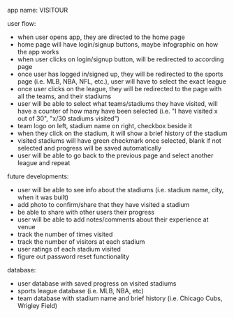 app name: VISITOUR

user flow:
- when user opens app, they are directed to the home page
- home page will have login/signup buttons, maybe infographic on how the app works
- when user clicks on login/signup button, will be redirected to according page
- once user has logged in/signed up, they will be redirected to the sports page (i.e. MLB, NBA, NFL, etc.), user will have to select the exact league
- once user clicks on the league, they will be redirected to the page with all the teams, and their stadiums
- user will be able to select what teams/stadiums they have visited, will have a counter of how many have been selected (i.e. "I have visited x out of 30", "x/30 stadiums visited")
- team logo on left, stadium name on right, checkbox beside it
- when they click on the stadium, it will show a brief history of the stadium
- visited stadiums will have green checkmark once selected, blank if not selected and progress will be saved automatically
- user will be able to go back to the previous page and select another league and repeat


future developments:
- user will be able to see info about the stadiums (i.e. stadium name, city, when it was built)
- add photo to confirm/share that they have visited a stadium
- be able to share with other users their progress
- user will be able to add notes/comments about their experience at venue
- track the number of times visited
- track the number of visitors at each stadium
- user ratings of each stadium visited
- figure out password reset functionality

database:
- user database with saved progress on visited stadiums
- sports league database (i.e. MLB, NBA, etc)
- team database with stadium name and brief history (i.e. Chicago Cubs, Wrigley Field)

